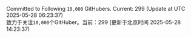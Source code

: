 Committed to Following `10,000` GitHubers. Current: <!-- FOLLOWING_COUNT -->299<!-- FOLLOWING_COUNT --> (Update at UTC <!-- LAST_UPDATED -->2025-05-28 06:23:37<!-- LAST_UPDATED -->)<br>
致力于关注`10,000`个GitHuber。当前：<!-- FOLLOWING_COUNT -->299<!-- FOLLOWING_COUNT --> (更新于北京时间 <!-- LAST_UPDATED_CST -->2025-05-28 14:23:37<!-- LAST_UPDATED_CST -->)
